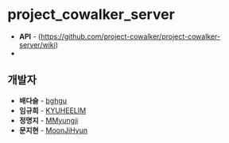 # project_cowalker_server

* **API** - (https://github.com/project-cowalker/project-cowalker-server/wiki)
* 

## 개발자

- **배다슬** - [bghgu](https://github.com/bghgu)
- **임규희** - [KYUHEELIM](https://github.com/KYUHEELIM)
- **정명지** - [MMyungji](https://github.com/MMyungji)
- **문지현** - [MoonJiHyun](https://github.com/MoonJiHyun)

